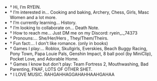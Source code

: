 - † Hi, I’m RYEIN.
- † I’m interested in... Cooking and baking, Archery, Chess, Girls, Masc Women and a lot more.
- † I’m currently learning... History.
- † I’m looking to collaborate on... Death Note.
- † How to reach me... Just DM me on my Discord: ryein_._74373
- † Pronouns:... She/Her/Hers , They/Them/Theirs.
- † Fun fact:... I don't like romance. (only in books)
- † Games I play:... Roblox, Skullgirls, Everskies, Beach Buggy Racing, Pony Town, Papa Louie Pals, Genshin Impact, 8 ball pool (by MiniClip), Pocket Love, and Adorable Home.
- † Games I know but don't play: Team Fortress 2, Mouthwashing, Bad Parenting, FNAF, LOTS OF OTHER SHET.
- † I LOVE MUSIC. RAHGAHHAGGAHAHHAAHGAHAA
